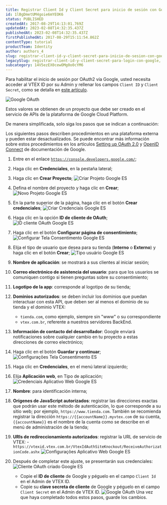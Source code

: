 ```yaml
---
title: Registrar Client Id y Client Secret para inicio de sesión con Google
id: 1lBgDmetUM4goie6mYEOK6
status: PUBLISHED
createdAt: 2017-08-29T14:13:01.769Z
updatedAt: 2023-02-08T14:32:35.437Z
publishedAt: 2023-02-08T14:32:35.437Z
firstPublishedAt: 2017-08-29T15:11:54.862Z
contentType: tutorial
productTeam: Identity
author: authors_4
slug: registrar-client-id-y-client-secret-para-inicio-de-sesion-con-google
legacySlug: registrar-client-id-y-client-secret-para-login-con-google, registrar-client-id-y-client-secret-para-inicio-de-sesion-con-google
subcategory: 14V5ezEX0cewOMg0o0cYM6
---
```


Para habilitar el inicio de sesión por OAuth2 vía Google, usted necesita acceder al VTEX ID por su Admin y rellenar los campos `Client ID` y `Client Secret`, como se detalla en [este artículo](/pt/tutorial/integracao-google-e-facebook-para-login).

![Google OAuth](https://images.ctfassets.net/alneenqid6w5/67wXwVN1RaDZ5oOy6XrTSe/cc91e8a5001c41693ea671d5da3c690e/google_ES.png)

Estos valores se obtienen de un proyecto que debe ser creado en el servicio de APIs de la plataforma de Google Cloud Platform.

De manera simplificada, solo siga los pasos que se indican a continuación:

<div class="alert alert-warning" role="alert">
Los siguientes pasos describen procedimientos en una plataforma externa y pueden estar desactualizados. Se puede encontrar más información sobre estos procedimientos en los artículos <a href="https://support.google.com/cloud/answer/6158849">Setting up OAuth 2.0</a> y <a href="https://developers.google.com/identity/protocols/oauth2/openid-connect">OpenID Connect</a> de documentación de Google.
</div>

1. Entre en el enlace [`https://console.developers.google.com/`](https://console.developers.google.com/);
2. Haga clic en __Credenciales__, en la pestaña lateral;
3. Haga clic en __Crear Proyecto__;
    ![Criar Projeto Google ES](https://images.ctfassets.net/alneenqid6w5/7d7axXgcKs8SKcG0YekU8m/7ae1980ea25092ef02e7f1952370fbd9/Criar_Projeto_Google_ES.png)
4. Defina el nombre del proyecto y haga clic en __Crear__;
    ![Novo Projeto Google ES](https://images.ctfassets.net/alneenqid6w5/1PB6BTeU4I6YOqySuwcS4W/56b4d080ea4da99a5d626fc3c0329261/Novo_Projeto_Google_ES.png)
5. En la parte superior de la página, haga clic en el botón __Crear credenciales__;
    ![Criar Credenciais Google ES](https://images.ctfassets.net/alneenqid6w5/5bGcIsahuvFskIQBn8X8bl/25ac7be759c40d281dc4bd2cb817ecc4/Criar_Credenciais_Google_ES.png)
6. Haga clic en la opción __ID de cliente de OAuth__;
    ![ID cliente OAuth Google ES](https://images.ctfassets.net/alneenqid6w5/5CBmKjKYTYOMkkQImIMcI4/4a2d0e88620740449f9240d87e8dec7e/ID_cliente_OAuth_Google_ES.png)
7. Haga clic en el botón __Configurar página de consentimiento__;
    ![Configurar Tela Consentimento Google ES](https://images.ctfassets.net/alneenqid6w5/3mprVJpYy6wdtJJEhhbi1s/9db551614331a844bf870661fac5d7bf/Configurar_Tela_Consentimento_Google_ES.png)
8. Elija el tipo de usuario que desea para su tienda (__Interno__ o __Externo__) y haga clic en el botón __Crear__;
    ![Tipo usuário Google ES](https://images.ctfassets.net/alneenqid6w5/yxxE4AdTY0yuNClfZwXHL/f153fed0cf0864141b55c83932558d28/Tipo_usu__rio_ES.png)
9.  __Nombre de aplicación__: se mostrará a sus clientes al iniciar sesión;
10. __Correo electrónico de asistencia del usuario__: para que los usuarios se comuniquen contigo si tienen preguntas sobre su consentimiento;
11. __Logotipo de la app__: corresponde al logotipo de su tienda;
12. __Dominios autorizados__: se deben incluir los dominios que puedan interactuar con esta API, que deben ser al menos el dominio de su tienda y el dominio VTEX: 
    - `tienda.com`, como ejemplo, siempre sin "www" o su correspondiente
    - `vtex.com.br`, referente a nuestros servidores BackEnd.
13. __Información de contacto del desarrollador__: Google enviará notificaciones sobre cualquier cambio en tu proyecto a estas direcciones de correo electrónico;
14. Haga clic en el botón  __Guardar y continuar__;
    ![Configurações Tela Consentimento ES](https://images.ctfassets.net/alneenqid6w5/2jKyTCl5FeeMsS2iAw0aKa/4db11d3ef54d615651a84aafe086df4c/Configura____es_Tela_Consentimento_ES.png)
13. Haga clic en __Credenciales__, en el menú lateral izquierdo;
14. Elija __Aplicación web__, en Tipo de aplicación;
    ![Credenciais Aplicativo Web Google ES](https://images.ctfassets.net/alneenqid6w5/1sq6ByDBoYtGLeiU3Xsmgx/7253773b80efb5e1c5d1074dec6a578e/Credenciais_Aplicativo_Web_Google_ES.png)
15. __Nombre__: para identificación interna;
16. __Orígenes de JavaScript autorizados__: registrar las direcciones exactas que podrán usar este método de autenticación, lo que corresponde a su sitio web; por ejemplo, `https://www.tienda.com`. También se recomienda registrar la dirección `https://{{accountName}}.myvtex.com` de su cuenta, `{{accountName}}` es el nombre de la cuenta como se describe en el menú de administración de la tienda;
17. __URIs de redireccionamiento autorizados__: registrar la URL de servicio de VTEX:
    -`https://vtexid.vtex.com.br/VtexIdAuthSiteKnockout/ReceiveAuthorizationCode.ashx`
    ![Configurações Aplicativo Web Google ES](https://images.ctfassets.net/alneenqid6w5/4HsRII0LeoGMYqWoioWi0o/56174b702c831b3154fac9e2dbc45e21/Configura____es_Aplicativo_Web_ES.png)

18. Después de completar este ajuste, se presentarán sus credenciales:
    ![Cliente OAuth criado Google ES](https://images.ctfassets.net/alneenqid6w5/58KAqlnXhKoAqgq6Gcc80K/7d36d109c612b4efa19410bd65da54c1/Cliente_OAuth_criado_Google_ES.png)
    - Copie el __ID de cliente__ de Google y péguelo en el campo `Client Id` en el Admin de VTEX ID.
    - Copie su __clave secreta de cliente__ de Google y péguelo en el campo `Client Secret` en el Admin de VTEX ID.
    ![Google OAuth](https://images.ctfassets.net/alneenqid6w5/67wXwVN1RaDZ5oOy6XrTSe/cc91e8a5001c41693ea671d5da3c690e/google_ES.png)
    Una vez que haya completado todos estos pasos, guarde los cambios. 

